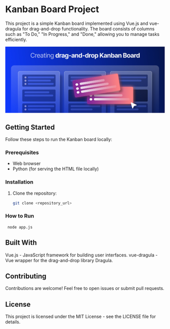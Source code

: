 # Kanban Board Project

This project is a simple Kanban board implemented using Vue.js and vue-dragula for drag-and-drop functionality. The board consists of columns such as "To Do," "In Progress," and "Done," allowing you to manage tasks efficiently.

![kanban](kanban.jpeg)

## Getting Started

Follow these steps to run the Kanban board locally:

### Prerequisites

- Web browser
- Python (for serving the HTML file locally)

### Installation

1. Clone the repository:

   ```bash
   git clone <repository_url>

### How to Run
   ```
    node app.js
   ```

## Built With

Vue.js - JavaScript framework for building user interfaces.
vue-dragula - Vue wrapper for the drag-and-drop library Dragula.

## Contributing
Contributions are welcome! Feel free to open issues or submit pull requests.

## License
This project is licensed under the MIT License - see the LICENSE file for details.
